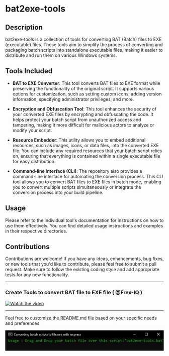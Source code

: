
# bat2exe-tools



## Description

bat2exe-tools is a collection of tools for converting BAT (Batch) files to EXE (executable) files. These tools aim to simplify the process of converting and packaging batch scripts into standalone executable files, making it easier to distribute and run them on various Windows systems.

## Tools Included

- **BAT to EXE Converter**: This tool converts BAT files to EXE format while preserving the functionality of the original script. It supports various options for customization, such as setting custom icons, adding version information, specifying administrator privileges, and more.

- **Encryption and Obfuscation Tool**: This tool enhances the security of your converted EXE files by encrypting and obfuscating the code. It helps protect your batch script from unauthorized access and tampering, making it more difficult for malicious actors to analyze or modify your script.

- **Resource Embedder**: This utility allows you to embed additional resources, such as images, icons, or data files, into the converted EXE file. You can include any required resources that your batch script relies on, ensuring that everything is contained within a single executable file for easy distribution.

- **Command-line Interface (CLI)**: The repository also provides a command-line interface for automating the conversion process. This CLI tool allows you to convert BAT files to EXE files in batch mode, enabling you to convert multiple scripts simultaneously or integrate the conversion process into your build pipeline.

## Usage

Please refer to the individual tool's documentation for instructions on how to use them effectively. You can find detailed usage instructions and examples in their respective directories.

## Contributions

Contributions are welcome! If you have any ideas, enhancements, bug fixes, or new tools that you'd like to contribute, please feel free to submit a pull request. Make sure to follow the existing coding style and add appropriate tests for any new functionality.



---
### Create Tools to convert BAT file to EXE file ( @Frex-IQ )

<a href="https://youtu.be/iq0W7G3QrtU"><img src="https://i.ibb.co/vPSFp25/pngtree-watch-now-button-website-media-png-image-4711007-removebg-preview.png" alt="Watch the video" width="200" height="60"></a>

---
Feel free to customize the README.md file based on your specific needs and preferences.

<img src="bat2exe-tools Screenshot.png" >
